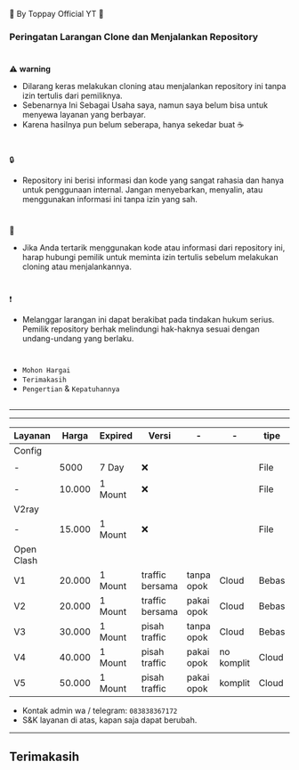 🍚 By Toppay Official YT 🚀
### Peringatan Larangan Clone dan Menjalankan Repository
#
⚠️ **warning**
- Dilarang keras melakukan cloning atau menjalankan repository ini tanpa izin tertulis dari pemiliknya.
- Sebenarnya Ini Sebagai Usaha saya, namun saya belum bisa untuk menyewa layanan yang berbayar.
- Karena hasilnya pun belum seberapa, hanya sekedar buat ☕
#
🔒
- Repository ini berisi informasi dan kode yang sangat rahasia dan hanya untuk penggunaan internal. Jangan menyebarkan, menyalin, atau menggunakan informasi ini tanpa izin yang sah.
#
📩
- Jika Anda tertarik menggunakan kode atau informasi dari repository ini, harap hubungi pemilik untuk meminta izin tertulis sebelum melakukan cloning atau menjalankannya.
#
❗
- Melanggar larangan ini dapat berakibat pada tindakan hukum serius. Pemilik repository berhak melindungi hak-haknya sesuai dengan undang-undang yang berlaku.
#
- `Mohon Hargai`
- `Terimakasih`
- `Pengertian` & `Kepatuhannya`

##

---

---

| Layanan | Harga   | Expired | Versi |  -  |  -  | tipe  | Akses |
| ------- | ------- | ------- | ----  | --- | --- | ----- | ----- |
| Config  |
| -       | 5000    | 7 Day   |  ❌   | | | File  | ❓    |
| -       | 10.000  | 1 Mount |  ❌   | | | File  | ❓    |
| V2ray   |
| -       | 15.000  | 1 Mount |  ❌   | | | File  | Bebas |
| Open Clash |
|  V1     | 20.000  | 1 Mount | traffic bersama | tanpa opok | Cloud | Bebas |
|  V2     | 20.000  | 1 Mount | traffic bersama | pakai opok | Cloud | Bebas |
|  V3     | 30.000  | 1 Mount | pisah traffic | tanpa opok | Cloud | Bebas |
|  V4     | 40.000  | 1 Mount | pisah traffic | pakai opok | no komplit | Cloud | Bebas |
|  V5     | 50.000  | 1 Mount | pisah traffic | pakai opok | komplit | Cloud | Bebas |

- Kontak admin wa / telegram: `083838367172`
- S&K
 layanan di atas, kapan saja dapat berubah.

---

##
## Terimakasih